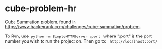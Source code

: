# cube-problem-hr
Cube Summation problem, found in https://www.hackerrank.com/challenges/cube-summation/problem.

To Run, use: 
 ```python -m SimpleHTTPServer :port ```
where ":port" is the port number you wish to run the project on.
Then go to:
``` http://localhost:port/```
